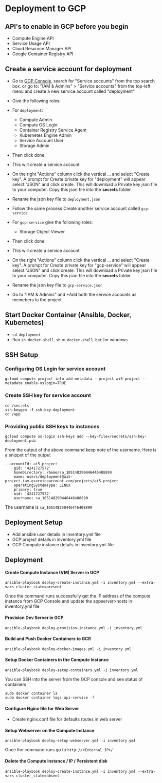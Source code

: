 
# Deployment to GCP

## API's to enable in GCP before you begin
* Compute Engine API
* Service Usage API
* Cloud Resource Manager API
* Google Container Registry API

## Create a service account for deployment

- Go to [GCP Console](https://console.cloud.google.com/home/dashboard), search for  "Service accounts" from the top search box. or go to: "IAM & Admins" > "Service accounts" from the top-left menu and create a new service account called "deployment"
- Give the following roles:
- For `deployment`:
    - Compute Admin
    - Compute OS Login
    - Container Registry Service Agent
    - Kubernetes Engine Admin
    - Service Account User
    - Storage Admin
- Then click done.
- This will create a service account
- On the right "Actions" column click the vertical ... and select "Create key". A prompt for Create private key for "deployment" will appear select "JSON" and click create. This will download a Private key json file to your computer. Copy this json file into the **secrets** folder.
- Rename the json key file to `deployment.json`
- Follow the same process Create another service account called `gcp-service`
- For `gcp-service` give the following roles:
    - Storage Object Viewer
- Then click done.
- This will create a service account
- On the right "Actions" column click the vertical ... and select "Create key". A prompt for Create private key for "gcp-service" will appear select "JSON" and click create. This will download a Private key json file to your computer. Copy this json file into the **secrets** folder.
- Rename the json key file to `gcp-service.json`

- Go to "IAM & Admins" and +Add both the service accounts as memebers to the project

## Start Docker Container (Ansible, Docker, Kubernetes)
-  `cd deployment`
- Run `sh docker-shell.sh` or `docker-shell.bat` for windows


## SSH Setup
### Configuring OS Login for service account
```
gcloud compute project-info add-metadata --project ai5-project --metadata enable-oslogin=TRUE
```

### Create SSH key for service account
```
cd /secrets
ssh-keygen -f ssh-key-deployment
cd /app
```

### Providing public SSH keys to instances
```
gcloud compute os-login ssh-keys add --key-file=/secrets/ssh-key-deployment.pub
```
From the output of the above command keep note of the username. Here is a snippet of the output 
```
- accountId: ai5-project
    gid: '4241727572'
    homeDirectory: /home/sa_105148290446446408899
    name: users/deployment@ai5-project.iam.gserviceaccount.com/projects/ai5-project
    operatingSystemType: LINUX
    primary: true
    uid: '4241727572'
    username: sa_105148290446446408899
```
The username is `sa_105148290446446408899`


## Deployment Setup
* Add ansible user details in inventory.yml file
* GCP project details in inventory.yml file
* GCP Compute instance details in inventory.yml file

## Deployment
#### Create Compute Instance (VM) Server in GCP
```
ansible-playbook deploy-create-instance.yml -i inventory.yml --extra-vars cluster_state=present
```
Once the command runs successfully get the IP address of the compute instance from GCP Console and update the appserver>hosts in inventory.yml file

#### Provision Dev Server in GCP
```
ansible-playbook deploy-provision-instance.yml -i inventory.yml
```

#### Build and Push Docker Containers to GCR
```
ansible-playbook deploy-docker-images.yml -i inventory.yml
```

#### Setup Docker Containers in the  Compute Instance
```
ansible-playbook deploy-setup-containers.yml -i inventory.yml
```


You can SSH into the server from the GCP console and see status of containers
```
sudo docker container ls
sudo docker container logs api-service -f
```



#### Configure Nginx file for Web Server
* Create nginx.conf file for defaults routes in web server

#### Setup Webserver on the Compute Instance
```
ansible-playbook deploy-setup-webserver.yml -i inventory.yml
```
Once the command runs go to `http://<External IP>/` 

#### Delete the Compute Instance / IP / Persistent disk
```
ansible-playbook deploy-create-instance.yml -i inventory.yml --extra-vars cluster_state=absent
```
 
